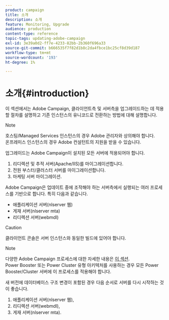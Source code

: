 ```yaml
---
product: campaign
title: 소개
description: 소개
feature: Monitoring, Upgrade
audience: production
content-type: reference
topic-tags: updating-adobe-campaign
exl-id: 3e39a0d2-ff7e-4233-82bb-2b360f696a33
source-git-commit: b666535f7f82d1b8c2da4fbce1bc25cf8d39d187
workflow-type: tm+mt
source-wordcount: '193'
ht-degree: 1%

---
```


# 소개{#introduction}



이 섹션에서는 Adobe Campaign, 클라이언트측 및 서버측을 업그레이드하는 데 적용할 절차를 설명하고 기존 인스턴스의 유니코드로 전환하는 방법에 대해 설명합니다.

>[!NOTE]
>
>호스팅/Managed Services 인스턴스의 경우 Adobe 관리자와 상의해야 합니다.\
>온프레미스 인스턴스의 경우 Adobe 컨설턴트의 지원을 받을 수 있습니다.

업그레이드는 Adobe Campaign이 설치된 모든 서버에 적용되어야 합니다.

1. 리디렉션 및 추적 서버(Apache/IIS)를 마이그레이션합니다.
1. 전원 부스터/클러스터 서버를 마이그레이션합니다.
1. 마케팅 서버 마이그레이션.

Adobe Campaign은 업데이트 중에 조작해야 하는 서버측에서 실행되는 여러 프로세스를 기반으로 합니다. 특히 다음과 같습니다.

* 애플리케이션 서버(nlserver 웹)
* 게재 서버(nlserver mta)
* 리디렉션 서버(webmdl)

>[!CAUTION]
>
>클라이언트 콘솔은 서버 인스턴스와 동일한 빌드에 있어야 합니다.

>[!NOTE]
>
>다양한 Adobe Campaign 프로세스에 대한 자세한 내용은 [이 섹션](../../installation/using/general-architecture.md#logical-application-layer).\
>Power Booster 또는 Power Cluster 유형 아키텍처를 사용하는 경우 모든 Power Booster/Cluster 서버에 이 프로세스를 적용해야 합니다.

새 버전에 데이터베이스 구조 변경이 포함된 경우 다음 순서로 서버를 다시 시작하는 것이 좋습니다.

1. 애플리케이션 서버(nlserver 웹),
1. 리디렉션 서버(webmdl),
1. 게재 서버(nlserver mta).
